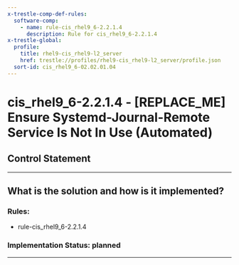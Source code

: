 ```yaml
---
x-trestle-comp-def-rules:
  software-comp:
    - name: rule-cis_rhel9_6-2.2.1.4
      description: Rule for cis_rhel9_6-2.2.1.4
x-trestle-global:
  profile:
    title: rhel9-cis_rhel9-l2_server
    href: trestle://profiles/rhel9-cis_rhel9-l2_server/profile.json
  sort-id: cis_rhel9_6-02.02.01.04
---
```


# cis_rhel9_6-2.2.1.4 - \[REPLACE_ME\] Ensure Systemd-Journal-Remote Service Is Not In Use (Automated)

## Control Statement

______________________________________________________________________

## What is the solution and how is it implemented?

<!-- For implementation status enter one of: implemented, partial, planned, alternative, not-applicable -->

<!-- Note that the list of rules under ### Rules: is read-only and changes will not be captured after assembly to JSON -->

<!-- Add control implementation description here for control: cis_rhel9_6-2.2.1.4 -->

### Rules:

  - rule-cis_rhel9_6-2.2.1.4

### Implementation Status: planned

______________________________________________________________________
